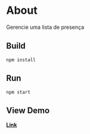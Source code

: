 # About
<p>Gerencie uma lista de presença

## Build

```
npm install
```
## Run

```
npm start
```

## View Demo
<strong><a href="http://react-invite-list.vercel.app">Link</a></strong>
